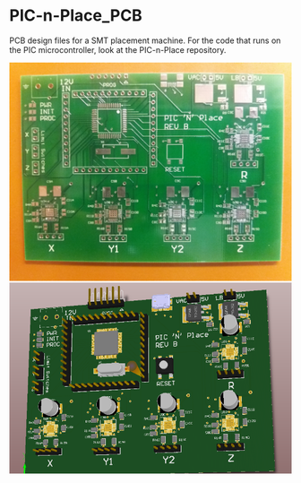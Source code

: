# PIC-n-Place_PCB
PCB design files for a SMT placement machine. For the code that runs on the PIC microcontroller, look at the PIC-n-Place repository.

![PCB, unpopulated](doc/board_physical.jpg)
![PCB, rendered model](doc/board_3d_model.png)
